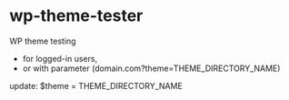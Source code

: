 # wp-theme-tester
WP theme testing 
- for logged-in users, 
- or with parameter (domain.com?theme=THEME_DIRECTORY_NAME)

update:
$theme = THEME_DIRECTORY_NAME
